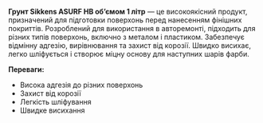 **Грунт Sikkens ASURF HB об’ємом 1 літр** — це високоякісний продукт, призначений для підготовки поверхонь перед нанесенням фінішних покриттів. Розроблений для використання в авторемонті, підходить для різних типів поверхонь, включно з металом і пластиком. Забезпечує відмінну адгезію, вирівнювання та захист від корозії. Швидко висихає, легко шліфується і створює міцну основу для наступних шарів фарби.

**Переваги:**

- Висока адгезія до різних поверхонь
- Захист від корозії
- Легкість шліфування
- Швидке висихання
